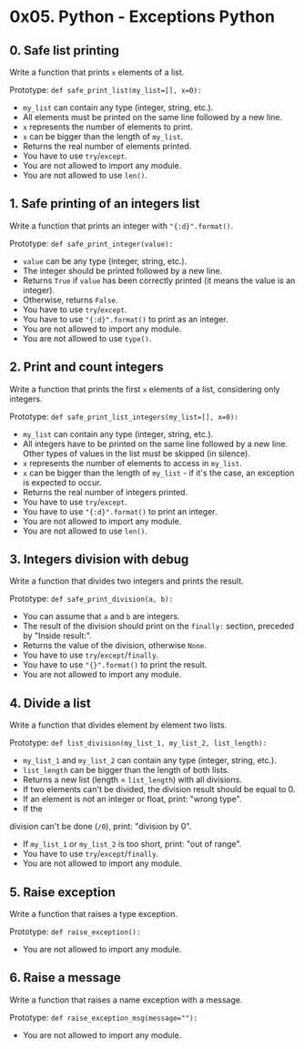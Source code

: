 # 0x05. Python - Exceptions Python

## 0. Safe list printing
Write a function that prints `x` elements of a list.

Prototype: `def safe_print_list(my_list=[], x=0):`
- `my_list` can contain any type (integer, string, etc.).
- All elements must be printed on the same line followed by a new line.
- `x` represents the number of elements to print.
- `x` can be bigger than the length of `my_list`.
- Returns the real number of elements printed.
- You have to use `try`/`except`.
- You are not allowed to import any module.
- You are not allowed to use `len()`.

## 1. Safe printing of an integers list

Write a function that prints an integer with `"{:d}".format()`.

Prototype: `def safe_print_integer(value):`
- `value` can be any type (integer, string, etc.).
- The integer should be printed followed by a new line.
- Returns `True` if `value` has been correctly printed (it means the value is an integer).
- Otherwise, returns `False`.
- You have to use `try`/`except`.
- You have to use `"{:d}".format()` to print as an integer.
- You are not allowed to import any module.
- You are not allowed to use `type()`.

## 2. Print and count integers

Write a function that prints the first `x` elements of a list, considering only integers.

Prototype: `def safe_print_list_integers(my_list=[], x=0):`
- `my_list` can contain any type (integer, string, etc.).
- All integers have to be printed on the same line followed by a new line. Other types of values in the list must be skipped (in silence).
- `x` represents the number of elements to access in `my_list`.
- `x` can be bigger than the length of `my_list` - if it's the case, an exception is expected to occur.
- Returns the real number of integers printed.
- You have to use `try`/`except`.
- You have to use `"{:d}".format()` to print an integer.
- You are not allowed to import any module.
- You are not allowed to use `len()`.

## 3. Integers division with debug

Write a function that divides two integers and prints the result.

Prototype: `def safe_print_division(a, b):`
- You can assume that `a` and `b` are integers.
- The result of the division should print on the `finally:` section, preceded by "Inside result:".
- Returns the value of the division, otherwise `None`.
- You have to use `try`/`except`/`finally`.
- You have to use `"{}".format()` to print the result.
- You are not allowed to import any module.

## 4. Divide a list

Write a function that divides element by element two lists.

Prototype: `def list_division(my_list_1, my_list_2, list_length):`
- `my_list_1` and `my_list_2` can contain any type (integer, string, etc.).
- `list_length` can be bigger than the length of both lists.
- Returns a new list (length = `list_length`) with all divisions.
- If two elements can't be divided, the division result should be equal to 0.
- If an element is not an integer or float, print: "wrong type".
- If the

 division can't be done (`/0`), print: "division by 0".
- If `my_list_1` or `my_list_2` is too short, print: "out of range".
- You have to use `try`/`except`/`finally`.
- You are not allowed to import any module.

## 5. Raise exception

Write a function that raises a type exception.

Prototype: `def raise_exception():`
- You are not allowed to import any module.

## 6. Raise a message

Write a function that raises a name exception with a message.

Prototype: `def raise_exception_msg(message=""):`
- You are not allowed to import any module.